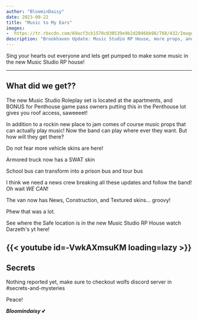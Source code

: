 ```yaml
---
author: "BloominDaisy"
date: 2023-09-22
title: "Music to My Ears"
images:
-  https://tr.rbxcdn.com/69acf3cb1570c030539e9b2d2046bb98/768/432/Image/Png
description: "Brookhaven Update: Music Studio RP House, more props, and Vehicle Skins added."
---
```


Sing your hearts out everyone and lets get pumped to make some music in the new Music Studio RP house!

---

## What did we get??

The new Music Studio Roleplay set is located at the apartments, and BONUS for Penthouse game pass owners putting this in the Penthouse lot gives you roof access, saweeeet!

In addition to a rockin new place to jam comes of course music props that can actually play music! Now the band can play where ever they want. But how will they get there?

Do not fear more vehicle skins are here!



Armored truck now has a SWAT skin

School bus can transform into a prison bus and tour bus

I think we need a news crew breaking all these updates and follow the band! Oh wait _WE CAN_!

The van now has News, Construction, and Textured skins... groovy!

Phew that was a lot. 

See where the Safe location is in the new Music Studio RP House watch Darzeth's yt here!

{{< youtube id=-VwkAXmsuKM loading=lazy >}}
---


## Secrets

Nothing reported yet, make sure to checkout wolfs discord server in #secrets-and-mysteries 

Peace!

_**Bloomindaisy**_ <span class="nowrap"><span class="emojify">💕</span>
